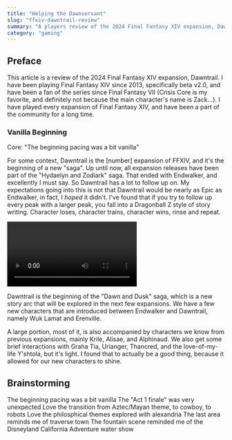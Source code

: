```yaml
---
title: "Helping the Dawnservant"
slug: "ffxiv-dawntrail-review"
summary: "A players review of the 2024 Final Fantasy XIV expansion, Dawntrail"
category: "gaming"
---
```


## Preface

This article is a review of the 2024 Final Fantasy XIV expansion, Dawntrail. I have been playing Final Fantasy XIV since 2013, specifically beta v2.0, and have been a fan of the series since Final Fantasy VII (Crisis Core is my favorite, and definitely not because the main character's name is Zack...). I have played every expansion of Final Fantasy XIV, and have been a part of the community for a long time.

### Vanilla Beginning

Core: "The beginning pacing was a bit vanilla"

For some context, Dawntrail is the [number] expansion of FFXIV, and it's the beginning of a new "saga".
Up until now, all expansion releases have been part of the "Hydaelyn and Zodiark" saga. That ended with Endwalker, and excellently I must say. So Dawntrail has a lot to follow up on. My expectations going into this is not that Dawntrail would be nearly as Epic as Endwalker, in fact, I _hoped_ it didn't. I've found that if you try to follow up every peak with a larger peak, you fall into a Dragonball Z style of story writing. Character loses, character trains, character wins, rinse and repeat.

![Next time on Dragonball Z](/videos/next_time.mp4)

Dawntrail is the beginning of the "Dawn and Dusk" saga, which is a new story arc that will be explored in the next few expansions. We have a few new characters that are introduced between Endwalker and Dawntrail, namely Wuk Lamat and Erenville.

A large portion, most of it, is also accompanied by characters we know from previous expansions, mainly Krile, Alisae, and Alphinaud. We also get some brief interactions with Graha Tia, Urianger, Thancred, and the love-of-my-life Y'shtola, but it's light. I found that to actually be a good thing, because it allowed for our new characters to shine.

## Brainstorming

The beginning pacing was a bit vanilla
The "Act 1 finale" was very unexpected
Love the transition from Aztec/Mayan theme, to cowboy, to robots
Love the philosphical themes explored with alexandria
The last area reminds me of traverse town
The fountain scene reminded me of the Disneyland California Adventure water show
